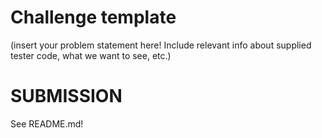 # Challenge template

(insert your problem statement here! Include relevant info about supplied tester code, what we want to see, etc.)


# SUBMISSION

See README.md!